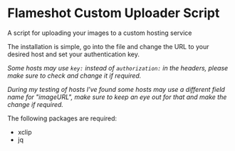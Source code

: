 # Flameshot Custom Uploader Script
A script for uploading your images to a custom hosting service

The installation is simple, go into the file and change the URL to your desired host and set your authentication key.

*Some hosts may use `key:` instead of `authorization:` in the headers, please make sure to check and change it if required.*

*During my testing of hosts I've found some hosts may use a different field name for "imageURL", make sure to keep an eye out for that and make the change if required.*

The following packages are required:
* xclip
* jq


